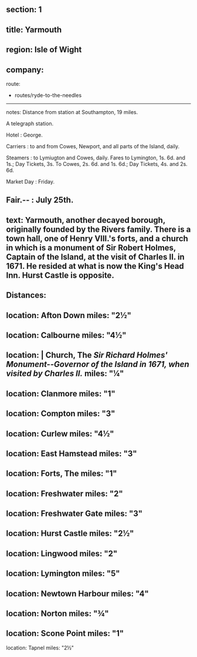 section: 1
----
title: Yarmouth
----
region: Isle of Wight
----
company:
----
route:
- routes/ryde-to-the-needles
----
notes: Distance from station at Southampton, 19 miles.

A telegraph station.

Hotel
: George.

Carriers
: to and from Cowes, Newport, and all parts of the Island, daily.

Steamers
: to Lymiugton and Cowes, daily. Fares to Lymington, 1s. 6d. and 1s.; Day Tickets, 3s. To Cowes, 2s. 6d. and 1s. 6d.; Day Tickets, 4s. and 2s. 6d.

Market Day
: Friday.

Fair.--
: July 25th.
----
text: Yarmouth, another decayed borough, originally founded by the Rivers family. There is a town hall, one of Henry VIII.'s forts, and a church in which is a monument of Sir Robert Holmes, Captain of the Island, at the visit of Charles II. in 1671. He resided at what is now the King's Head Inn. Hurst Castle is opposite.
----
Distances:
-
  location: Afton Down
  miles: "2½"
-
  location: Calbourne
  miles: "4½"
-
  location: |
    Church, The
    *Sir Richard Holmes' Monument--Governor of the Island in 1671, when visited by Charles II.*
  miles: "¼"
-
  location: Clanmore
  miles: "1"
-
  location: Compton
  miles: "3"
-
  location: Curlew
  miles: "4½"
-
  location: East Hamstead
  miles: "3"
-
  location: Forts, The
  miles: "1"
-
  location: Freshwater
  miles: "2"
-
  location: Freshwater Gate
  miles: "3"
-
  location: Hurst Castle
  miles: "2½"
-
  location: Lingwood
  miles: "2"
-
  location: Lymington
  miles: "5"
-
  location: Newtown Harbour
  miles: "4"
-
  location: Norton
  miles: "¾"
-
  location: Scone Point
  miles: "1"
-
  location: Tapnel
  miles: "2½"
